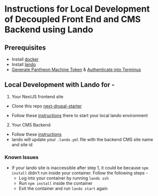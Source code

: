 # Instructions for Local Development of Decoupled Front End and CMS Backend using Lando

## Prerequisites

- Install [docker](https://docs.docker.com/get-docker/)
- Install [lando](https://docs.lando.dev/getting-started/installation.html)
- [Generate Pantheon Machine Token](https://pantheon.io/docs/machine-tokens#create-a-machine-token) & [Authenticate into Terminus](https://pantheon.io/docs/machine-tokens#authenticate-into-terminus)

## Local Development with Lando for -

1. Your NextJS frontend site

- Clone this repo [next-drupal-starter](https://github.com/pantheon-systems/next-drupal-starter)

- Follow these [instructions](https://github.com/pantheon-systems/next-drupal-starter#pantheon-decoupled-kit-next-drupal-starter) there to start your local lando environment

2. Your CMS Backend
- Follow these [instructions](https://github.com/pantheon-systems/decoupled-kit-js/tree/canary/web/docs/Backend%20Starters/Decoupled%20Drupal/lando-template-for-local-dev-backend-only.md)
- lando will update your `.lando.yml` file with the backend CMS site name and site id

### Known Issues

- If your lando site is inaccessible after step 1, it could be because `npm install` didn't run inside your container. Follow the following steps -
    - Log into your container by running `lando ssh`
    - Run `npm install` inside the container
    - Exit the container and run `lando start` again
